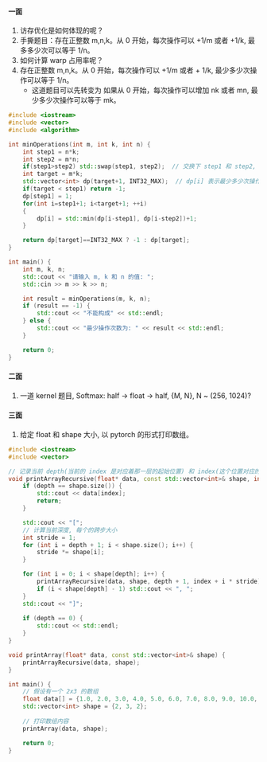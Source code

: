 #### 一面
1. 访存优化是如何体现的呢？
2. 手撕题目：存在正整数 m,n,k。从 0 开始，每次操作可以 +1/m 或者 +1/k, 最多多少次可以等于 1/n。
3. 如何计算 warp 占用率呢？
4. 存在正整数 m,n,k。从 0 开始，每次操作可以 +1/m 或者 + 1/k, 最少多少次操作可以等于 1/n。
    - 这道题目可以先转变为 如果从 0 开始，每次操作可以增加 nk 或者 mn, 最少多少次操作可以等于 mk。
```C++
#include <iostream>
#include <vector>
#include <algorithm>

int minOperations(int m, int k, int n) {
    int step1 = n*k;
    int step2 = m*n;
    if(step1>step2) std::swap(step1, step2);  // 交换下 step1 和 step2, 使得 step1 是小的步符
    int target = m*k;
    std::vector<int> dp(target+1, INT32_MAX);  // dp[i] 表示最少多少次操作可以等于 i
    if(target < step1) return -1;
    dp[step1] = 1;
    for(int i=step1+1; i<target+1; ++i)
    {
        dp[i] = std::min(dp[i-step1], dp[i-step2])+1;
    }

    return dp[target]==INT32_MAX ? -1 : dp[target];
}

int main() {
    int m, k, n;
    std::cout << "请输入 m, k 和 n 的值: ";
    std::cin >> m >> k >> n;

    int result = minOperations(m, k, n);
    if (result == -1) {
        std::cout << "不能构成" << std::endl;
    } else {
        std::cout << "最少操作次数为: " << result << std::endl;
    }

    return 0;
}
```

#### 二面
1. 一道 kernel 题目, Softmax: half -> float -> half, {M, N}, N ~ (256, 1024)?

#### 三面
1. 给定 float 和 shape 大小, 以 pytorch 的形式打印数组。
```C++
#include <iostream>
#include <vector>

// 记录当前 depth(当前的 index 是对应着那一层的起始位置) 和 index(这个位置对应的索引)
void printArrayRecursive(float* data, const std::vector<int>& shape, int depth = 0, int index = 0) {
    if (depth == shape.size()) {
        std::cout << data[index];
        return;
    }

    std::cout << "[";
    // 计算当前深度, 每个的跨步大小
    int stride = 1;
    for (int i = depth + 1; i < shape.size(); i++) {
        stride *= shape[i];
    }

    for (int i = 0; i < shape[depth]; i++) {
        printArrayRecursive(data, shape, depth + 1, index + i * stride);
        if (i < shape[depth] - 1) std::cout << ", ";
    }
    std::cout << "]";
    
    if (depth == 0) {
        std::cout << std::endl;
    }
}

void printArray(float* data, const std::vector<int>& shape) {
    printArrayRecursive(data, shape);
}

int main() {
    // 假设有一个 2x3 的数组
    float data[] = {1.0, 2.0, 3.0, 4.0, 5.0, 6.0, 7.0, 8.0, 9.0, 10.0, 11.0, 12.0};
    std::vector<int> shape = {2, 3, 2};
    
    // 打印数组内容
    printArray(data, shape);

    return 0;
}
```